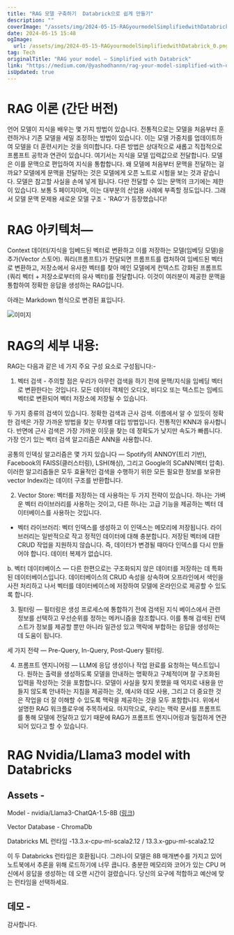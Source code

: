 ```yaml
---
title: "RAG 모델 구축하기  Databrick으로 쉽게 만들기"
description: ""
coverImage: "/assets/img/2024-05-15-RAGyourmodelSimplifiedwithDatabrick_0.png"
date: 2024-05-15 15:48
ogImage: 
  url: /assets/img/2024-05-15-RAGyourmodelSimplifiedwithDatabrick_0.png
tag: Tech
originalTitle: "RAG your model — Simplified with Databrick"
link: "https://medium.com/@yashodhannn/rag-your-model-simplified-with-databricks-9c8daa02ddd7"
isUpdated: true
---
```





# RAG 이론 (간단 버전)

언어 모델이 지식을 배우는 몇 가지 방법이 있습니다. 전통적으로는 모델을 처음부터 훈련하거나 기존 모델을 세밀 조정하는 방법이 있습니다. 이는 모델 가중치를 업데이트하여 모델을 더 훈련시키는 것을 의미합니다. 다른 방법은 상대적으로 새롭고 직접적으로 프롬프트 공학과 연관이 있습니다. 여기서는 지식을 모델 입력값으로 전달합니다. 모델은 이를 문맥으로 편입하여 지식을 통합합니다. 왜 모델에 처음부터 문맥을 전달하는 걸까요? 모델에게 문맥을 전달하는 것은 모델에게 오픈 노트로 시험을 보는 것과 같습니다. 모델은 참고할 사실을 손에 넣게 됩니다. 다만 전달할 수 있는 문맥의 크기에는 제한이 있습니다. 보통 5 페이지이며, 이는 대부분의 산업용 사례에 부족할 정도입니다. 그래서 모델 문맥 문제용 새로운 모델 구조 - 'RAG'가 등장했습니다!

# RAG 아키텍처—

Context 데이터/지식을 임베드된 벡터로 변환하고 이를 저장하는 모델(임베딩 모델)을 추가(Vector 스토어). 쿼리(프롬프트)가 전달되면 프롬프트를 캡처하여 임베드된 벡터로 변환하고, 저장소에서 유사한 벡터를 찾아 메인 모델에게 컨텍스트 강화된 프롬프트(쿼리 벡터 + 저장소로부터의 유사 벡터)를 전달합니다. 이것이 여러분이 제공한 문맥을 통합하여 정확한 응답을 생성하는 RAG입니다.



아래는 Markdown 형식으로 변경된 표입니다.


![이미지](/assets/img/2024-05-15-RAGyourmodelSimplifiedwithDatabrick_0.png)

# RAG의 세부 내용:

RAG는 다음과 같은 네 가지 주요 구성 요소로 구성됩니다:-

1. 벡터 검색 - 주의할 점은 우리가 아무런 검색을 하기 전에 문맥/지식을 임베딩 벡터로 변환한다는 것입니다. 모든 데이터 객체인 오디오, 비디오 또는 텍스트는 임베드 벡터로 변환되어 벡터 저장소에 저장될 수 있습니다.
  



두 가지 종류의 검색이 있습니다. 정확한 검색과 근사 검색. 이름에서 알 수 있듯이 정확한 검색은 가장 가까운 방법을 찾는 무차별 대입 방법입니다. 전통적인 KNN과 유사합니다. 반면에 근사 검색은 가장 가까운 이웃을 찾는 데 정확도가 낮지만 속도가 빠릅니다. 가장 인기 있는 벡터 검색 알고리즘은 ANN을 사용합니다.

공통의 인덱싱 알고리즘은 몇 가지 있습니다 — Spotify의 ANNOY(트리 기반), Facebook의 FAISS(클러스터링), LSH(해싱), 그리고 Google의 SCaNN(벡터 압축). 이러한 알고리즘들은 모두 효율적인 검색을 수행하기 위한 모든 필요한 정보를 보유한 vector Index라는 데이터 구조를 반환합니다.

2. Vector Store: 벡터를 저장하는 데 사용하는 두 가지 전략이 있습니다. 하나는 가벼운 벡터 라이브러리를 사용하는 것이고, 다른 하나는 고급 기능을 제공하는 벡터 데이터베이스를 사용하는 것입니다.

- 벡터 라이브러리: 벡터 인덱스를 생성하고 이 인덱스는 메모리에 저장됩니다. 라이브러리는 일반적으로 작고 정적인 데이터에 대해 충분합니다. 저장된 벡터에 대한 CRUD 작업을 지원하지 않습니다. 즉, 데이터가 변경될 때마다 인덱스를 다시 만들어야 합니다. 데이터 복제가 없습니다.



b. 벡터 데이터베이스 — 다른 한편으로는 구조화되지 않은 데이터를 저장하는 데 특화된 데이터베이스입니다. 데이터베이스의 CRUD 속성을 상속하며 오프라인에서 색인을 사전 처리하고 나서 벡터를 데이터베이스에 저장하여 모델에 온라인으로 제공할 수 있도록 합니다.

3. 필터링 — 필터링은 생성 프로세스에 통합하기 전에 검색된 지식 베이스에서 관련 정보를 선택하고 우선순위를 정하는 메커니즘을 참조합니다. 이를 통해 검색된 컨텍스트가 정보를 제공할 뿐만 아니라 일관성 있고 맥락에 부합하는 응답을 생성하는 데 도움이 됩니다.

세 가지 전략 — Pre-Query, In-Query, Post-Query 필터링.

4. 프롬프트 엔지니어링 — LLM에 응답 생성이나 작업 완료를 요청하는 텍스트입니다. 원하는 출력을 생성하도록 모델을 안내하는 명확하고 구체적이며 잘 구조화된 입력을 작성하는 것을 포함합니다. 모델이 사실을 찾지 못했을 때 억지로 내용을 만들지 않도록 안내하는 지침을 제공하는 것, 예시와 데모 사용, 그리고 더 중요한 것은 작업을 더 잘 이해할 수 있도록 맥락을 제공하는 것을 모두 포함합니다. 위에서 설명한 RAG 워크플로우에 주목하세요. 마지막으로, 우리는 맥락 문서를 프롬프트를 통해 모델에 전달하고 있기 때문에 RAG가 프롬프트 엔지니어링과 밀접하게 연관되어 있다고 할 수 있습니다.



# RAG Nvidia/Llama3 model with Databricks

## Assets -

Model - nvidia/Llama3-ChatQA-1.5-8B ([링크](https://huggingface.co/nvidia/Llama3-ChatQA-1.5-8B))

Vector Database - ChromaDb



Databricks ML 런타임 -13.3.x-cpu-ml-scala2.12 / 13.3.x-gpu-ml-scala2.12

이 두 Databricks 런타임은 호환됩니다. 그러나이 모델은 8B 매개변수를 가지고 있어 노트북에서 추론을 위해 로드하기에 너무 큽니다. 충분한 메모리와 코어가 있는 CPU 머신에서 응답을 생성하는 데 오랜 시간이 걸렸습니다. 당신의 요구에 적합하고 예산에 맞는 런타임을 선택하세요.

## 데모 -

감사합니다.